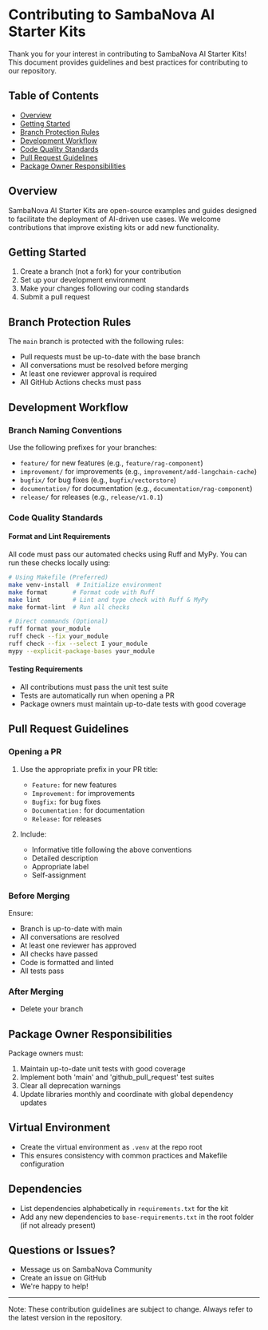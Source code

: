 # Contributing to SambaNova AI Starter Kits

Thank you for your interest in contributing to SambaNova AI Starter Kits! This document provides guidelines and best practices for contributing to our repository.

## Table of Contents

- [Overview](#overview)
- [Getting Started](#getting-started)
- [Branch Protection Rules](#branch-protection-rules)
- [Development Workflow](#development-workflow)
- [Code Quality Standards](#code-quality-standards)
- [Pull Request Guidelines](#pull-request-guidelines)
- [Package Owner Responsibilities](#package-owner-responsibilities)

## Overview

SambaNova AI Starter Kits are open-source examples and guides designed to facilitate the deployment of AI-driven use cases. We welcome contributions that improve existing kits or add new functionality.

## Getting Started

1. Create a branch (not a fork) for your contribution
2. Set up your development environment
3. Make your changes following our coding standards
4. Submit a pull request

## Branch Protection Rules

The `main` branch is protected with the following rules:

- Pull requests must be up-to-date with the base branch
- All conversations must be resolved before merging
- At least one reviewer approval is required
- All GitHub Actions checks must pass

## Development Workflow

### Branch Naming Conventions

Use the following prefixes for your branches:

- `feature/` for new features (e.g., `feature/rag-component`)
- `improvement/` for improvements (e.g., `improvement/add-langchain-cache`)
- `bugfix/` for bug fixes (e.g., `bugfix/vectorstore`)
- `documentation/` for documentation (e.g., `documentation/rag-component`)
- `release/` for releases (e.g., `release/v1.0.1`)

### Code Quality Standards

#### Format and Lint Requirements

All code must pass our automated checks using Ruff and MyPy. You can run these checks locally using:

```bash
# Using Makefile (Preferred)
make venv-install  # Initialize environment
make format       # Format code with Ruff
make lint         # Lint and type check with Ruff & MyPy
make format-lint  # Run all checks

# Direct commands (Optional)
ruff format your_module
ruff check --fix your_module
ruff check --fix --select I your_module
mypy --explicit-package-bases your_module
```

#### Testing Requirements

- All contributions must pass the unit test suite
- Tests are automatically run when opening a PR
- Package owners must maintain up-to-date tests with good coverage

## Pull Request Guidelines

### Opening a PR

1. Use the appropriate prefix in your PR title:
   - `Feature:` for new features
   - `Improvement:` for improvements
   - `Bugfix:` for bug fixes
   - `Documentation:` for documentation
   - `Release:` for releases

2. Include:
   - Informative title following the above conventions
   - Detailed description
   - Appropriate label
   - Self-assignment

### Before Merging

Ensure:
- Branch is up-to-date with main
- All conversations are resolved
- At least one reviewer has approved
- All checks have passed
- Code is formatted and linted
- All tests pass

### After Merging

- Delete your branch

## Package Owner Responsibilities

Package owners must:

1. Maintain up-to-date unit tests with good coverage
2. Implement both 'main' and 'github_pull_request' test suites
3. Clear all deprecation warnings
4. Update libraries monthly and coordinate with global dependency updates

## Virtual Environment

- Create the virtual environment as `.venv` at the repo root
- This ensures consistency with common practices and Makefile configuration

## Dependencies

- List dependencies alphabetically in `requirements.txt` for the kit 
- Add any new dependencies to `base-requirements.txt` in the root folder (if not already present)


## Questions or Issues?

- Message us on SambaNova Community
- Create an issue on GitHub
- We're happy to help!

---

Note: These contribution guidelines are subject to change. Always refer to the latest version in the repository.